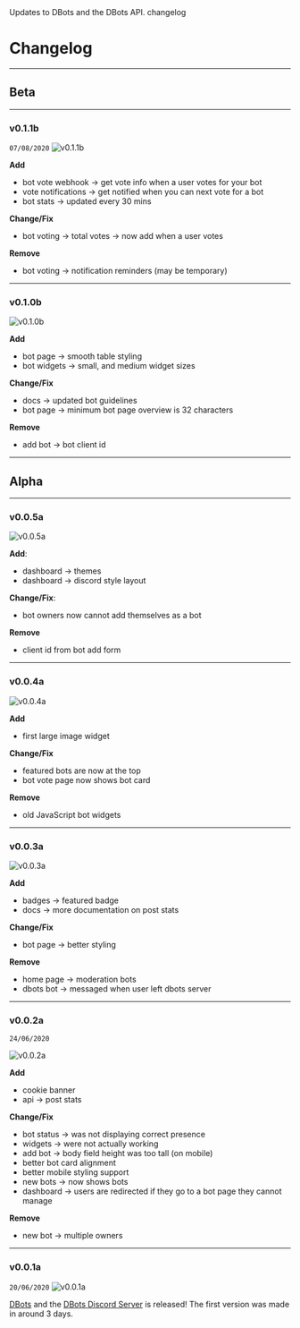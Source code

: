 <title>Changelog</title>
<description>Updates to DBots and the DBots API.</description>
<url>changelog</url>

# Changelog

---

## Beta

---

### v0.1.1b
`07/08/2020`
![v0.1.1b](assets/docs/img/v0.1.1b.png)

**Add**
- bot vote webhook -> get vote info when a user votes for your bot
- vote notifications -> get notified when you can next vote for a bot
- bot stats -> updated every 30 mins

**Change/Fix**
- bot voting -> total votes -> now add when a user votes

**Remove**
- bot voting -> notification reminders (may be temporary)

---

### v0.1.0b
![v0.1.0b](assets/docs/img/v0.1.0b.png)

**Add**
- bot page -> smooth table styling
- bot widgets -> small, and medium widget sizes

**Change/Fix**
- docs -> updated bot guidelines
- bot page -> minimum bot page overview is 32 characters

**Remove**
- add bot -> bot client id

---

## Alpha

---

### v0.0.5a
![v0.0.5a](assets/docs/img/v0.0.5a.png)

**Add**:
- dashboard -> themes
- dashboard -> discord style layout

**Change/Fix**:
- bot owners now cannot add themselves as a bot

**Remove**
- client id from bot add form

---

### v0.0.4a
![v0.0.4a](assets/docs/img/v0.0.4a.png)

**Add**
- first large image widget

**Change/Fix**
- featured bots are now at the top
- bot vote page now shows bot card

**Remove**
- old JavaScript bot widgets

---

### v0.0.3a
![v0.0.3a](assets/docs/img/v0.0.3a.png)

**Add**
- badges -> featured badge
- docs -> more documentation on post stats

**Change/Fix**
- bot page -> better styling

**Remove**
- home page -> moderation bots
- dbots bot -> messaged when user left dbots server

---

### v0.0.2a
`24/06/2020`

![v0.0.2a](assets/docs/img/v0.0.2a.png)

**Add**
- cookie banner
- api -> post stats

**Change/Fix**
- bot status -> was not displaying correct presence
- widgets -> were not actually working
- add bot -> body field height was too tall (on mobile)
- better bot card alignment
- better mobile styling support
- new bots -> now shows bots
- dashboard -> users are redirected if they go to a bot page they cannot manage  

**Remove**
- new bot -> multiple owners

---

### v0.0.1a
`20/06/2020`
![v0.0.1a](assets/docs/img/v0.0.1a.png)

[DBots](/) and the [DBots Discord Server](/server) is released!
The first version was made in around 3 days.